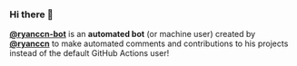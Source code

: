 ### Hi there 👋

[**@ryanccn-bot**](https://github.com/ryanccn-bot) is an **automated bot** (or machine user) created by [**@ryanccn**](https://github.com/ryanccn) to make automated comments and contributions to his projects instead of the default GitHub Actions user!
